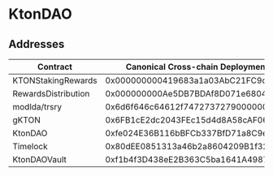 # KtonDAO 

## Addresses
|  Contract            | Canonical Cross-chain Deployment Address   |
|----------------------|--------------------------------------------|
|  KTONStakingRewards  | 0x000000000419683a1a03AbC21FC9da25fd2B4dD7 |
|  RewardsDistribution | 0x000000000Ae5DB7BDAf8D071e680452e33d91Dd5 |
|  modlda/trsry        | 0x6d6f646c64612f74727372790000000000000000 |
|  gKTON               | 0x6FB1cE2dc2043FEc15d4d8A58cAF06a47A8f025F |
|  KtonDAO             | 0xfe024E36B116bBFCb337BfD71a8C9e32330dA128 |
|  Timelock            | 0x80dEE0851313a46b2a8604209B1f3225E1721c9a |
|  KtonDAOVault        | 0xf1b4f3D438eE2B363C5ba1641A498709ff5780bA |
